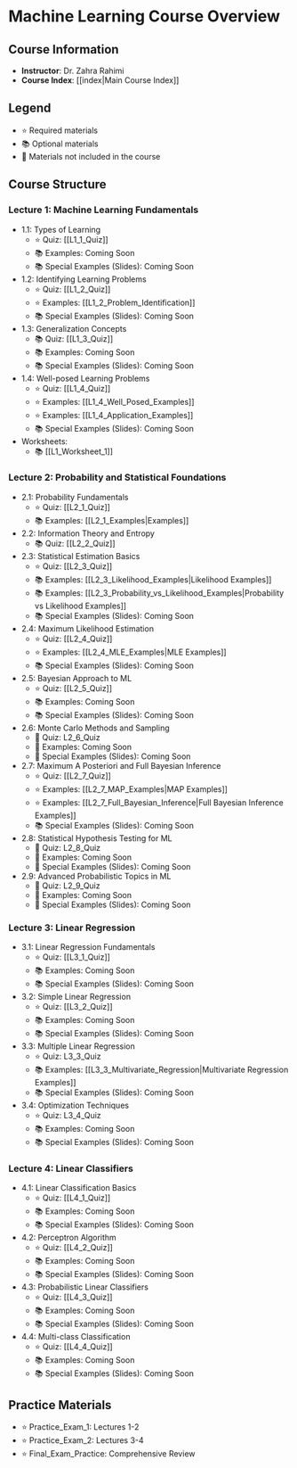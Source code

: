 # Machine Learning Course Overview

## Course Information
- **Instructor**: Dr. Zahra Rahimi
- **Course Index**: [[index|Main Course Index]]

## Legend
- ⭐ Required materials
- 📚 Optional materials
- 🚫 Materials not included in the course

## Course Structure

### Lecture 1: Machine Learning Fundamentals
- 1.1: Types of Learning
  - ⭐ Quiz: [[L1_1_Quiz]]
  - 📚 Examples: Coming Soon
  - 📚 Special Examples (Slides): Coming Soon
- 1.2: Identifying Learning Problems
  - ⭐ Quiz: [[L1_2_Quiz]]
  - ⭐ Examples: [[L1_2_Problem_Identification]]
  - 📚 Special Examples (Slides): Coming Soon
- 1.3: Generalization Concepts
  - 📚 Quiz: [[L1_3_Quiz]]
  - 📚 Examples: Coming Soon
  - 📚 Special Examples (Slides): Coming Soon
- 1.4: Well-posed Learning Problems
  - ⭐ Quiz: [[L1_4_Quiz]]
  - ⭐ Examples: [[L1_4_Well_Posed_Examples]]
  - ⭐ Examples: [[L1_4_Application_Examples]]
  - 📚 Special Examples (Slides): Coming Soon
- Worksheets:
  - 📚 [[L1_Worksheet_1]]

### Lecture 2: Probability and Statistical Foundations
- 2.1: Probability Fundamentals
  - ⭐ Quiz: [[L2_1_Quiz]]
  - 📚 Examples: [[L2_1_Examples|Examples]]
- 2.2: Information Theory and Entropy
  - 📚 Quiz: [[L2_2_Quiz]]
- 2.3: Statistical Estimation Basics
  - ⭐ Quiz: [[L2_3_Quiz]]
  - 📚 Examples: [[L2_3_Likelihood_Examples|Likelihood Examples]]
  - 📚 Examples: [[L2_3_Probability_vs_Likelihood_Examples|Probability vs Likelihood Examples]]
  - 📚 Special Examples (Slides): Coming Soon
- 2.4: Maximum Likelihood Estimation
  - ⭐ Quiz: [[L2_4_Quiz]]
  - ⭐ Examples: [[L2_4_MLE_Examples|MLE Examples]]
  - 📚 Special Examples (Slides): Coming Soon
- 2.5: Bayesian Approach to ML
  - ⭐ Quiz: [[L2_5_Quiz]]
  - 📚 Examples: Coming Soon
  - 📚 Special Examples (Slides): Coming Soon
- 2.6: Monte Carlo Methods and Sampling
  - 🚫 Quiz: L2_6_Quiz
  - 🚫 Examples: Coming Soon
  - 🚫 Special Examples (Slides): Coming Soon
- 2.7: Maximum A Posteriori and Full Bayesian Inference
  - ⭐ Quiz: [[L2_7_Quiz]]
  - ⭐ Examples: [[L2_7_MAP_Examples|MAP Examples]]
  - ⭐ Examples: [[L2_7_Full_Bayesian_Inference|Full Bayesian Inference Examples]]
  - 📚 Special Examples (Slides): Coming Soon
- 2.8: Statistical Hypothesis Testing for ML
  - 🚫 Quiz: L2_8_Quiz
  - 🚫 Examples: Coming Soon
  - 🚫 Special Examples (Slides): Coming Soon
- 2.9: Advanced Probabilistic Topics in ML
  - 🚫 Quiz: L2_9_Quiz
  - 🚫 Examples: Coming Soon
  - 🚫 Special Examples (Slides): Coming Soon

### Lecture 3: Linear Regression
- 3.1: Linear Regression Fundamentals
  - ⭐ Quiz: [[L3_1_Quiz]]
  - 📚 Examples: Coming Soon
  - 📚 Special Examples (Slides): Coming Soon
- 3.2: Simple Linear Regression
  - ⭐ Quiz: [[L3_2_Quiz]]
  - 📚 Examples: Coming Soon
  - 📚 Special Examples (Slides): Coming Soon
- 3.3: Multiple Linear Regression
  - ⭐ Quiz: L3_3_Quiz
  - 📚 Examples: [[L3_3_Multivariate_Regression|Multivariate Regression Examples]]
  - 📚 Special Examples (Slides): Coming Soon
- 3.4: Optimization Techniques
  - ⭐ Quiz: L3_4_Quiz
  - 📚 Examples: Coming Soon
  - 📚 Special Examples (Slides): Coming Soon

### Lecture 4: Linear Classifiers
- 4.1: Linear Classification Basics
  - ⭐ Quiz: [[L4_1_Quiz]]
  - 📚 Examples: Coming Soon
  - 📚 Special Examples (Slides): Coming Soon
- 4.2: Perceptron Algorithm
  - ⭐ Quiz: [[L4_2_Quiz]]
  - 📚 Examples: Coming Soon
  - 📚 Special Examples (Slides): Coming Soon
- 4.3: Probabilistic Linear Classifiers
  - ⭐ Quiz: [[L4_3_Quiz]]
  - 📚 Examples: Coming Soon
  - 📚 Special Examples (Slides): Coming Soon
- 4.4: Multi-class Classification
  - ⭐ Quiz: [[L4_4_Quiz]]
  - 📚 Examples: Coming Soon
  - 📚 Special Examples (Slides): Coming Soon

## Practice Materials
- ⭐ Practice_Exam_1: Lectures 1-2
- ⭐ Practice_Exam_2: Lectures 3-4
- ⭐ Final_Exam_Practice: Comprehensive Review